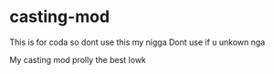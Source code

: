 # casting-mod
This is for coda so dont use this my nigga 
Dont use if u unkown nga

My casting mod prolly the best lowk
